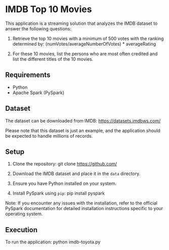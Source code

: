 # IMDB Top 10 Movies

This application is a streaming solution that analyzes the IMDB dataset to answer the following questions:

1. Retrieve the top 10 movies with a minimum of 500 votes with the ranking determined by:
   (numVotes/averageNumberOfVotes) * averageRating

2. For these 10 movies, list the persons who are most often credited and list the
   different titles of the 10 movies.

## Requirements

- Python
- Apache Spark (PySpark)

## Dataset

The dataset can be downloaded from IMDB: https://datasets.imdbws.com/

Please note that this dataset is just an example, and the application should be expected to handle millions of records.

## Setup

1. Clone the repository: git clone https://github.com/

2. Download the IMDB dataset and place it in the `data` directory.

3. Ensure you have Python installed on your system.

4. Install PySpark using `pip`: pip install pyspark

Note: If you encounter any issues with the installation, refer to the official PySpark documentation for detailed installation instructions specific to your operating system.

## Execution

To run the application: python imdb-toyota.py
